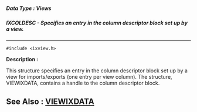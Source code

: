 ##### Data Type : Views
##### IXCOLDESC - Specifies an entry in the column descriptor block set up by a view.
---
```
#include <ixview.h>
```
**Description :**

This structure specifies an entry in the column descriptor block set up by a 
view for imports/exports (one entry per view column).  The structure, 
VIEWIXDATA, contains a handle to the column descriptor block.

**See Also :**
[VIEWIXDATA](/reference/Data/VIEWIXDATA)
---
